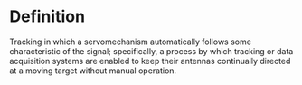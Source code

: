 # Definition

Tracking in which a servomechanism automatically follows some
characteristic of the signal; specifically, a process by which tracking
or data acquisition systems are enabled to keep their antennas
continually directed at a moving target without manual operation.
